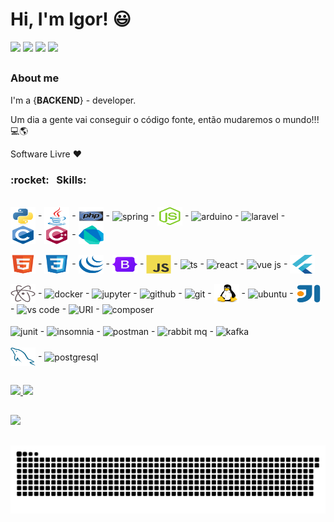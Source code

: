 <!-- <h1 align="center"><img src="https://media.giphy.com/media/hvRJCLFzcasrR4ia7z/giphy.gif" width="25px">Hi, i'm Igor</h1></img> -->
<h1> Hi, I'm Igor! 😃 </h1>
<div>
  <a href="https://www.youtube.com/channel/UCBYQVhkroBC_Jc5kog5bY7A/videos" target="_blank"><img src="https://img.shields.io/badge/YouTube-FF0000?style=for-the-badge&logo=youtube&logoColor=white" target="_blank"></a>
  <a href="https://mail.google.com/mail/u/?authuser=igor.bvn@gmail.com" target="_blank"><img src="https://img.shields.io/badge/Gmail-D14836?style=for-the-badge&logo=gmail&logoColor=white" target="_blank"></a>
  <a href="https://www.instagram.com/igor_bavand.dev/" target="_blank"><img src="https://img.shields.io/badge/Instagram-E4405F?style=for-the-badge&logo=instagram&logoColor=white" target="_blank"></a>
    <a href="https://www.linkedin.com/in/igor-g-b75875140/" target="_blank"><img src="https://img.shields.io/badge/LinkedIn-0077B5?style=for-the-badge&logo=linkedin&logoColor=white" target="_blank"></a>
</div>

##

<!--
<p>👨‍💻 Um dia a gente vai conseguir o código fonte, então mudaremos o mundo!!! 🌎</p>
<p>👨‍💻 Desenvolvimento Back-end ♥</p>
<p>🎈 Software Livre ❤</p>
-->

### About me
I'm a {**BACKEND**} - developer.
<p>Um dia a gente vai conseguir o código fonte, então mudaremos o mundo!!! 💻🌎</p>
<p>Software Livre ❤</p>


 <!--  <p align="center">   <img alingn="center" src="https://profile-counter.glitch.me/igorbavand/count.svg" /></p> -->

<h3> :rocket: &nbsp; Skills: </h3>
&nbsp

<div style="margin-right: 50px;">
    <img align="center" alt="py" height="30" width="40" src="https://raw.githubusercontent.com/devicons/devicon/master/icons/python/python-original.svg"> - 
    <img align="center" alt="java" height="30" width="40" src="https://raw.githubusercontent.com/devicons/devicon/master/icons/java/java-original.svg"> - 
    <img align="center" alt="php" height="30" width="40" src="https://raw.githubusercontent.com/devicons/devicon/master/icons/php/php-original.svg"> - 
    <img align="center" alt="spring" height="30" width="40" src="https://cdn.jsdelivr.net/gh/devicons/devicon/icons/spring/spring-original.svg"> - 
    <img align="center" alt="js" height="30" width="40" src="https://raw.githubusercontent.com/devicons/devicon/master/icons/nodejs/nodejs-original.svg"> - 
    <img align="center" alt="arduino" height="30" width="40" src="https://cdn.jsdelivr.net/gh/devicons/devicon/icons/arduino/arduino-original.svg"> - 
    <img align="center" alt="laravel" height="30" width="40" src="https://cdn.jsdelivr.net/gh/devicons/devicon/icons/laravel/laravel-plain-wordmark.svg"> - 
    <img align="center" alt="c" height="30" width="40" src="https://raw.githubusercontent.com/devicons/devicon/master/icons/c/c-original.svg"> - 
    <img align="center" alt="cpp" height="30" width="40" src="https://raw.githubusercontent.com/devicons/devicon/master/icons/cplusplus/cplusplus-original.svg"> - 
    <img align="center" alt="dart" height="30" width="40" src="https://raw.githubusercontent.com/devicons/devicon/master/icons/dart/dart-original.svg"> 

</div>
&nbsp
<div>
 <img align="center" alt="html" height="30" width="40" src="https://raw.githubusercontent.com/devicons/devicon/master/icons/html5/html5-original.svg"> - 
 <img align="center" alt="css" height="30" width="40" src="https://raw.githubusercontent.com/devicons/devicon/master/icons/css3/css3-original.svg"> - 
 <img align="center" alt="jquery" height="30" width="40" src="https://raw.githubusercontent.com/devicons/devicon/master/icons/jquery/jquery-original.svg"> - 
 <img align="center" alt="bootstrap" height="30" width="40" src="https://raw.githubusercontent.com/devicons/devicon/master/icons/bootstrap/bootstrap-original.svg"> - 
 <img align="center" alt="js" height="30" width="40" src="https://raw.githubusercontent.com/devicons/devicon/master/icons/javascript/javascript-original.svg"> - 
 <img align="center" alt="ts" height="30" width="40" src="https://cdn.jsdelivr.net/gh/devicons/devicon/icons/typescript/typescript-original.svg"> -  
 <img align="center" alt="react" height="30" width="40" src="https://cdn.jsdelivr.net/gh/devicons/devicon/icons/react/react-original.svg"> - 
 <img align="center" alt="vue js" height="30" width="40" src="https://cdn.jsdelivr.net/gh/devicons/devicon/icons/vuejs/vuejs-original-wordmark.svg"> - 
 <img align="center" alt="flutter" height="30" width="40" src="https://raw.githubusercontent.com/devicons/devicon/master/icons/flutter/flutter-original.svg"> 
</div>
&nbsp
<div>
 <img align="center" alt="atom" height="30" width="40" src="https://raw.githubusercontent.com/devicons/devicon/master/icons/atom/atom-original.svg"> - 
 <img align="center" alt="docker" height="30" width="40" src="https://img.icons8.com/color/48/000000/docker.png"> - 
 <img align="center" alt="jupyter" height="30" width="40" src="https://cdn.jsdelivr.net/gh/devicons/devicon/icons/jupyter/jupyter-original.svg"> - 
 <img align="center" alt="github" height="30" width="40" src="https://i.ibb.co/Nn2Zqmj/github-1.png"> - 
 <img align="center" alt="git" height="30" width="40" src="https://cdn.jsdelivr.net/gh/devicons/devicon/icons/git/git-original.svg"> - 
 <img align="center" alt="linux" height="30" width="40" src="https://raw.githubusercontent.com/devicons/devicon/master/icons/linux/linux-original.svg"> - 
 <img align="center" alt="ubuntu" height="30" width="40" src="https://cdn.jsdelivr.net/gh/devicons/devicon/icons/ubuntu/ubuntu-plain.svg"> - 
 <img align="center" alt="intelij" height="30" width="40" src="https://raw.githubusercontent.com/devicons/devicon/master/icons/intellij/intellij-original.svg"> -
 <img align="center" alt="vs code" height="30" width="40" src="https://cdn.jsdelivr.net/gh/devicons/devicon/icons/vscode/vscode-original.svg"> -
 <img align="center" alt="URI" height="30" width="40" src="https://i.ibb.co/QmvC2Ln/uri.png"> - 
 <img align="center" alt="composer" height="30" width="40" src="https://cdn.jsdelivr.net/gh/devicons/devicon/icons/composer/composer-original.svg"> 
</div>
&nbsp
<div>
    <img align="center" alt="junit" height="30" width="40" src="https://www.opencodez.com/wp-content/uploads/2019/04/Junit-1.png"> - 
    <img align="center" alt="insomnia" height="30" width="35" src="https://seeklogo.com/images/I/insomnia-logo-A35E09EB19-seeklogo.com.png"> -
    <img align="center" alt="postman" height="30" width="40" src="https://www.svgrepo.com/show/354202/postman-icon.svg"> - 
    <img align="center" alt="rabbit mq" height="30" width="40" src="https://brandslogos.com/wp-content/uploads/thumbs/rabbitmq-logo-vector.svg"> - 
    <img align="center" alt="kafka" height="30" width="40" src="https://cdn.jsdelivr.net/gh/devicons/devicon/icons/apachekafka/apachekafka-original-wordmark.svg"> 

</div>
&nbsp
<div>
    <img align="center" alt="mysql" height="30" width="40" src="https://raw.githubusercontent.com/devicons/devicon/master/icons/mysql/mysql-original.svg"> - 
    <img align="center" alt="postgresql" height="30" width="40" src="https://cdn.jsdelivr.net/gh/devicons/devicon/icons/postgresql/postgresql-original.svg"> 
</div>

## 

 <div>
    <a href="https://github.com/igorbavand">
    <img height="150em" src="https://github-readme-stats.vercel.app/api?username=igorbavand&show_icons=true&theme=radical"/>
    <img height="150em" src="https://github-readme-stats.vercel.app/api/top-langs/?username=igorbavand&layout=compact&theme=radical"/>
</div>
  
##
  
  <div>
  <img src="https://github-profile-summary-cards.vercel.app/api/cards/profile-details?username=igorbavand&amp;theme=radical">
</div>

##

![Snake animation](https://github.com/lucasemanuelms/lucasemanuelms/blob/output/github-contribution-grid-snake.svg)






